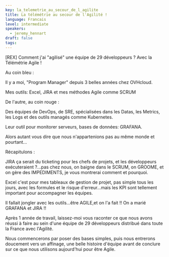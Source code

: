 ```yaml
---
key: la_telemetrie_au_secour_de_l_agilite
title: La télémétrie au secour de l'Agilité ! 
language: Francais
level: intermediate
speakers:
  - jeremy_hennart
draft: false
tags:
---
```

[REX] Comment j'ai "agilisé" une équipe de 29 développeurs ? Avec la Télémétrie Agile !

Au coin bleu : 

Il y a moi, "Program Manager" depuis 3 belles années chez OVHcloud. 

Mes outils: Excel,  JIRA et mes méthodes Agile comme SCRUM

De l'autre, au coin rouge : 

Des équipes de DevOps, de SRE, spécialisées dans les Datas, les Metrics, les Logs et des outils managés comme Kubernetes. 

Leur outil pour monitorer serveurs, bases de données: GRAFANA.

Alors autant vous dire que nous n'appartenions pas au même monde et pourtant...

Récapitulons :

JIRA ça serait du ticketing pour les chefs de projets, et les développeurs exécuteraient ?...pas chez nous, on baigne dans le SCRUM, on GROOME, et on gère des IMPEDIMENTS, je vous montrerai comment et pourquoi.

Excel c'est pour mes tableaux de gestion de projet, pas simple tous les jours, avec les formules et le risque d'erreur...mais les KPI sont tellement important pour accompagner les équipes.

Il fallait jongler avec les outils...être AGILE,et on l'a fait !! On a marié GRAFANA et JIRA !!

Après 1 année de travail, laissez-moi vous raconter ce que nous avons réussi à faire au sein d'une équipe de 29 développeurs distribué dans toute la France avec l'Agilité.

Nous commencerons par poser des bases simples, puis nous entrerons doucement vers un affinage, une belle histoire d'équipe avant de conclure sur ce que nous utilisons aujourd'hui pour être Agile.
